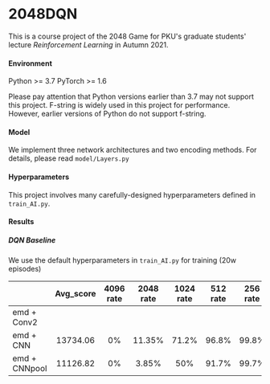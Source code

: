 # 2048DQN

This is a course project of the 2048 Game for PKU's graduate students' lecture *Reinforcement Learning* in Autumn 2021.

#### Environment

Python >= 3.7 
PyTorch >= 1.6

Please pay attention that Python versions earlier than 3.7 may not support this project. F-string is widely used in this project for performance. However, earlier versions of Python do not support f-string.

#### Model

We implement three network architectures and two encoding methods. For details, please read `model/Layers.py`

#### Hyperparameters

This project involves many carefully-designed hyperparameters defined in `train_AI.py`.

#### Results
##### DQN Baseline
We use the default hyperparameters in `train_AI.py` for training (20w episodes)

|               | Avg_score  | 4096 rate | 2048 rate | 1024 rate | 512 rate | 256 rate |
|  ----         | :----:     | :----:    | :----:    | :----:    | :----:   | :----:   |
| emd + Conv2   |            |           |           |           |          |          |
| emd + CNN     |  13734.06  |   0%      |  11.35%   | 71.2%     |  96.8%   |   99.8%  |
| emd + CNNpool |  11126.82  |   0%      |  3.85%    | 50%       |  91.7%   |   99.7%  |   

